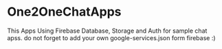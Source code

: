 # One2OneChatApps

This Apps Using Firebase Database, Storage and Auth for sample chat apss.
do not forget to add your own google-services.json form firebase :)
